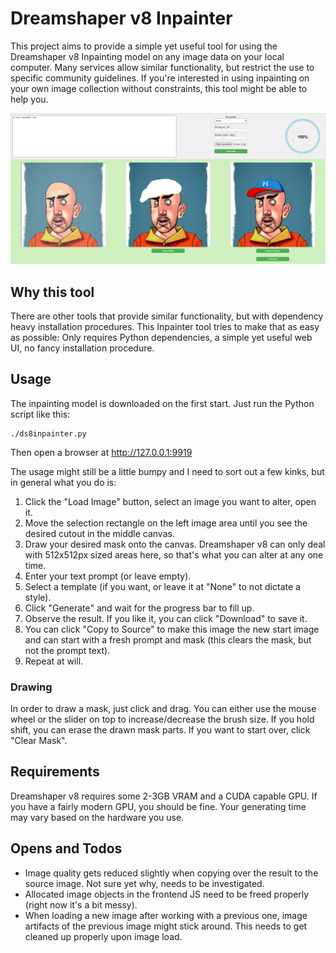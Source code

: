 # Dreamshaper v8 Inpainter

This project aims to provide a simple yet useful tool for using the Dreamshaper v8 Inpainting model on any image data on your local computer. Many services allow similar functionality, but restrict the use to specific community guidelines. If you're interested in using inpainting on your own image collection without constraints, this tool might be able to help you.

![A man with a blue baseball cap!](media/man_with_cap.png "Man with blue baseball cap")


## Why this tool

There are other tools that provide similar functionality, but with dependency heavy installation procedures. This Inpainter tool tries to make that as easy as possible: Only requires Python dependencies, a simple yet useful web UI, no fancy installation procedure.


## Usage

The inpainting model is downloaded on the first start. Just run the Python script like this:

    ./ds8inpainter.py

Then open a browser at http://127.0.0.1:9919

The usage might still be a little bumpy and I need to sort out a few kinks, but in general what you do is:

1. Click the "Load Image" button, select an image you want to alter, open it.
2. Move the selection rectangle on the left image area until you see the desired cutout in the middle canvas.
3. Draw your desired mask onto the canvas. Dreamshaper v8 can only deal with 512x512px sized areas here, so that's what you can alter at any one time.
4. Enter your text prompt (or leave empty).
5. Select a template (if you want, or leave it at "None" to not dictate a style).
6. Click "Generate" and wait for the progress bar to fill up.
7. Observe the result. If you like it, you can click "Download" to save it.
8. You can click "Copy to Source" to make this image the new start image and can start with a fresh prompt and mask (this clears the mask, but not the prompt text).
9. Repeat at will.


### Drawing

In order to draw a mask, just click and drag. You can either use the mouse wheel or the slider on top to increase/decrease the brush size. If you hold shift, you can erase the drawn mask parts. If you want to start over, click "Clear Mask".


## Requirements

Dreamshaper v8 requires some 2-3GB VRAM and a CUDA capable GPU. If you have a fairly modern GPU, you should be fine. Your generating time may vary based on the hardware you use.


## Opens and Todos

* Image quality gets reduced slightly when copying over the result to the source image. Not sure yet why, needs to be investigated.
* Allocated image objects in the frontend JS need to be freed properly (right now it's a bit messy).
* When loading a new image after working with a previous one, image artifacts of the previous image might stick around. This needs to get cleaned up properly upon image load.